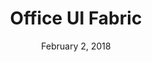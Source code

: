 ---
date: February 2, 2018
title: Office UI Fabric
company: Microsoft
link: https://developer.microsoft.com/en-us/fabric
image: images/systems/fabric.jpg
description: The official front-end framework for building experiences that fit seamlessly into Office and Office 365.

---